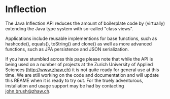 Inflection
==========

The Java Inflection API reduces the amount of boilerplate code by (virtually) extending the Java type system with so-called "class views".

Applications include reusable implementions for base functions, such as hashcode(), equals(), toString() and clone() as well as more advanced functions, such as JPA persistence and JSON serialization.

If you have stumbled across this page please note that while the API is being used on a number of projects at the Zurich University of Applied Sciences (http://www.zhaw.ch) it is not quite ready for general use at this time. We are still working on the code and documentation and will update this REAME when it is ready to try out. For the truely adventurous, installation and usage support may be had by contacting john.brush@zhaw.ch.
